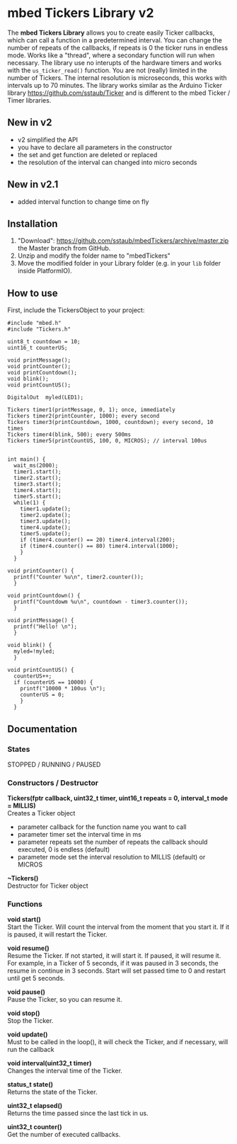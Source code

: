 # mbed Tickers Library v2

The **mbed Tickers Library** allows you to create easily Ticker callbacks, which can call a function in a predetermined interval. You can change the number of repeats of the callbacks, if repeats is 0 the ticker runs in endless mode. Works like a "thread", where a secondary function will run when necessary. The library use no interupts of the hardware timers and works with the ```us_ticker_read()``` function. You are not (really) limited in the number of Tickers.
The internal resolution is microseconds, this works with intervals up to 70 minutes. The library works similar as the Arduino Ticker library https://github.com/sstaub/Ticker and is different to the mbed Ticker / Timer libraries.

## New in v2

- v2 simplified the API
- you have to declare all parameters in the constructor 
- the set and get function are deleted or replaced
- the resolution of the interval can changed into micro seconds

## New in v2.1
- added interval function to change time on fly

## Installation

1. "Download": https://github.com/sstaub/mbedTickers/archive/master.zip the Master branch from GitHub.
2. Unzip and modify the folder name to "mbedTickers"
3. Move the modified folder in your Library folder (e.g. in your `lib` folder inside PlatformIO).


## How to use

First, include the TickersObject to your project:

```
#include "mbed.h"
#include "Tickers.h"

uint8_t countdown = 10;
uint16_t counterUS;

void printMessage();
void printCounter();
void printCountdown();
void blink();
void printCountUS();

DigitalOut  myled(LED1);

Tickers timer1(printMessage, 0, 1); once, immediately
Tickers timer2(printCounter, 1000); every second
Tickers timer3(printCountdown, 1000, countdown); every second, 10 times
Tickers timer4(blink, 500); every 500ms
Tickers timer5(printCountUS, 100, 0, MICROS); // interval 100us


int main() {
  wait_ms(2000);
  timer1.start();
  timer2.start();
  timer3.start();
  timer4.start();
  timer5.start();
  while(1) {
    timer1.update();
    timer2.update();
    timer3.update();
    timer4.update();
    timer5.update();
    if (timer4.counter() == 20) timer4.interval(200);
    if (timer4.counter() == 80) timer4.interval(1000);
    }
  }

void printCounter() {
  printf("Counter %u\n", timer2.counter());
  }

void printCountdown() {
  printf("Countdowm %u\n", countdown - timer3.counter());
  }

void printMessage() {
  printf("Hello! \n");
  }

void blink() {
  myled=!myled;
  }

void printCountUS() {
  counterUS++;  
  if (counterUS == 10000) {
    printf("10000 * 100us \n");
    counterUS = 0;
    }
  }
```

## Documentation

### States
STOPPED / RUNNING / PAUSED

### Constructors / Destructor

**Tickers(fptr callback, uint32_t timer, uint16_t repeats = 0, interval_t mode = MILLIS)**<br>
Creates a Ticker object
- parameter callback for the function name you want to call
- parameter timer set the interval time in ms
- parameter repeats set the number of repeats the callback should executed, 0 is endless (default)
- parameter mode set the interval resolution to MILLIS (default) or MICROS

**~Tickers()**<br>
Destructor for Ticker object

### Functions

**void start()**<br>
Start the Ticker. Will count the interval from the moment that you start it. If it is paused, it will restart the Ticker.

**void resume()**<br>
Resume the Ticker. If not started, it will start it. If paused, it will resume it. For example, in a Ticker of 5 seconds, if it was paused in 3 seconds, the resume in continue in 3 seconds. Start will set passed time to 0 and restart until get 5 seconds.

**void pause()**<br>
Pause the Ticker, so you can resume it.

**void stop()**<br>
Stop the Ticker.

**void update()**<br>
Must to be called in the loop(), it will check the Ticker, and if necessary, will run the callback

**void interval(uint32_t timer)**<br>
Changes the interval time of the Ticker.

**status_t state()**<br>
Returns the state of the Ticker.

**uint32_t elapsed()**<br>
Returns the time passed since the last tick in us.

**uint32_t counter()**<br>
Get the number of executed callbacks.
